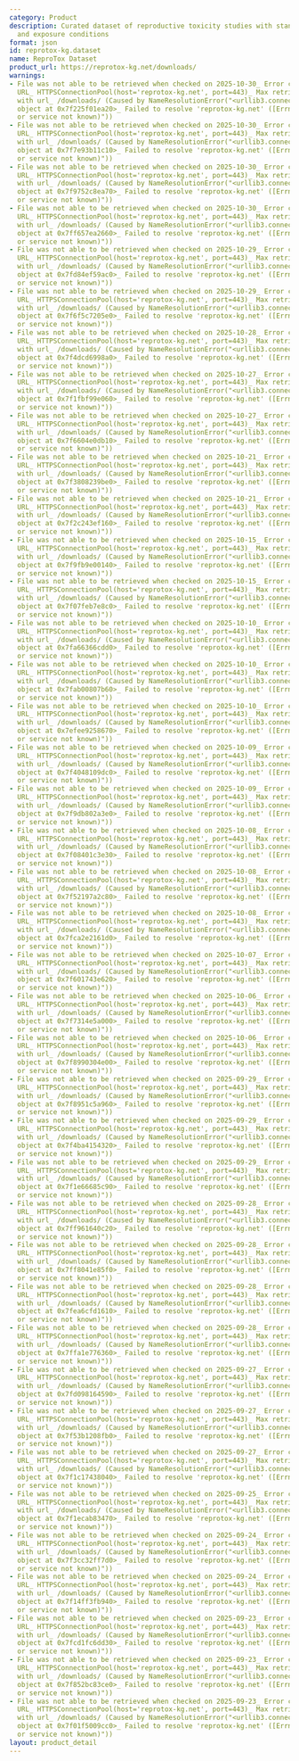 ```yaml
---
category: Product
description: Curated dataset of reproductive toxicity studies with standardized endpoints
  and exposure conditions
format: json
id: reprotox-kg.dataset
name: ReproTox Dataset
product_url: https://reprotox-kg.net/downloads/
warnings:
- File was not able to be retrieved when checked on 2025-10-30_ Error connecting to
  URL_ HTTPSConnectionPool(host='reprotox-kg.net', port=443)_ Max retries exceeded
  with url_ /downloads/ (Caused by NameResolutionError("<urllib3.connection.HTTPSConnection
  object at 0x7f225f01ea20>_ Failed to resolve 'reprotox-kg.net' ([Errno -2] Name
  or service not known)"))
- File was not able to be retrieved when checked on 2025-10-30_ Error connecting to
  URL_ HTTPSConnectionPool(host='reprotox-kg.net', port=443)_ Max retries exceeded
  with url_ /downloads/ (Caused by NameResolutionError("<urllib3.connection.HTTPSConnection
  object at 0x7f7e93b11c10>_ Failed to resolve 'reprotox-kg.net' ([Errno -2] Name
  or service not known)"))
- File was not able to be retrieved when checked on 2025-10-30_ Error connecting to
  URL_ HTTPSConnectionPool(host='reprotox-kg.net', port=443)_ Max retries exceeded
  with url_ /downloads/ (Caused by NameResolutionError("<urllib3.connection.HTTPSConnection
  object at 0x7f9752c8ea70>_ Failed to resolve 'reprotox-kg.net' ([Errno -2] Name
  or service not known)"))
- File was not able to be retrieved when checked on 2025-10-30_ Error connecting to
  URL_ HTTPSConnectionPool(host='reprotox-kg.net', port=443)_ Max retries exceeded
  with url_ /downloads/ (Caused by NameResolutionError("<urllib3.connection.HTTPSConnection
  object at 0x7ff657ea2660>_ Failed to resolve 'reprotox-kg.net' ([Errno -2] Name
  or service not known)"))
- File was not able to be retrieved when checked on 2025-10-29_ Error connecting to
  URL_ HTTPSConnectionPool(host='reprotox-kg.net', port=443)_ Max retries exceeded
  with url_ /downloads/ (Caused by NameResolutionError("<urllib3.connection.HTTPSConnection
  object at 0x7fd84ef59ac0>_ Failed to resolve 'reprotox-kg.net' ([Errno -2] Name
  or service not known)"))
- File was not able to be retrieved when checked on 2025-10-29_ Error connecting to
  URL_ HTTPSConnectionPool(host='reprotox-kg.net', port=443)_ Max retries exceeded
  with url_ /downloads/ (Caused by NameResolutionError("<urllib3.connection.HTTPSConnection
  object at 0x7f6f5c7205e0>_ Failed to resolve 'reprotox-kg.net' ([Errno -2] Name
  or service not known)"))
- File was not able to be retrieved when checked on 2025-10-28_ Error connecting to
  URL_ HTTPSConnectionPool(host='reprotox-kg.net', port=443)_ Max retries exceeded
  with url_ /downloads/ (Caused by NameResolutionError("<urllib3.connection.HTTPSConnection
  object at 0x7f4dcd6998a0>_ Failed to resolve 'reprotox-kg.net' ([Errno -2] Name
  or service not known)"))
- File was not able to be retrieved when checked on 2025-10-27_ Error connecting to
  URL_ HTTPSConnectionPool(host='reprotox-kg.net', port=443)_ Max retries exceeded
  with url_ /downloads/ (Caused by NameResolutionError("<urllib3.connection.HTTPSConnection
  object at 0x7f1fbf99e060>_ Failed to resolve 'reprotox-kg.net' ([Errno -2] Name
  or service not known)"))
- File was not able to be retrieved when checked on 2025-10-27_ Error connecting to
  URL_ HTTPSConnectionPool(host='reprotox-kg.net', port=443)_ Max retries exceeded
  with url_ /downloads/ (Caused by NameResolutionError("<urllib3.connection.HTTPSConnection
  object at 0x7f6604e0db10>_ Failed to resolve 'reprotox-kg.net' ([Errno -2] Name
  or service not known)"))
- File was not able to be retrieved when checked on 2025-10-21_ Error connecting to
  URL_ HTTPSConnectionPool(host='reprotox-kg.net', port=443)_ Max retries exceeded
  with url_ /downloads/ (Caused by NameResolutionError("<urllib3.connection.HTTPSConnection
  object at 0x7f3808239be0>_ Failed to resolve 'reprotox-kg.net' ([Errno -2] Name
  or service not known)"))
- File was not able to be retrieved when checked on 2025-10-21_ Error connecting to
  URL_ HTTPSConnectionPool(host='reprotox-kg.net', port=443)_ Max retries exceeded
  with url_ /downloads/ (Caused by NameResolutionError("<urllib3.connection.HTTPSConnection
  object at 0x7f2c243ef160>_ Failed to resolve 'reprotox-kg.net' ([Errno -2] Name
  or service not known)"))
- File was not able to be retrieved when checked on 2025-10-15_ Error connecting to
  URL_ HTTPSConnectionPool(host='reprotox-kg.net', port=443)_ Max retries exceeded
  with url_ /downloads/ (Caused by NameResolutionError("<urllib3.connection.HTTPSConnection
  object at 0x7f9fb9e00140>_ Failed to resolve 'reprotox-kg.net' ([Errno -2] Name
  or service not known)"))
- File was not able to be retrieved when checked on 2025-10-15_ Error connecting to
  URL_ HTTPSConnectionPool(host='reprotox-kg.net', port=443)_ Max retries exceeded
  with url_ /downloads/ (Caused by NameResolutionError("<urllib3.connection.HTTPSConnection
  object at 0x7f07feb7e8c0>_ Failed to resolve 'reprotox-kg.net' ([Errno -2] Name
  or service not known)"))
- File was not able to be retrieved when checked on 2025-10-10_ Error connecting to
  URL_ HTTPSConnectionPool(host='reprotox-kg.net', port=443)_ Max retries exceeded
  with url_ /downloads/ (Caused by NameResolutionError("<urllib3.connection.HTTPSConnection
  object at 0x7fa66366cdd0>_ Failed to resolve 'reprotox-kg.net' ([Errno -2] Name
  or service not known)"))
- File was not able to be retrieved when checked on 2025-10-10_ Error connecting to
  URL_ HTTPSConnectionPool(host='reprotox-kg.net', port=443)_ Max retries exceeded
  with url_ /downloads/ (Caused by NameResolutionError("<urllib3.connection.HTTPSConnection
  object at 0x7fab00807b60>_ Failed to resolve 'reprotox-kg.net' ([Errno -2] Name
  or service not known)"))
- File was not able to be retrieved when checked on 2025-10-10_ Error connecting to
  URL_ HTTPSConnectionPool(host='reprotox-kg.net', port=443)_ Max retries exceeded
  with url_ /downloads/ (Caused by NameResolutionError("<urllib3.connection.HTTPSConnection
  object at 0x7efee9258670>_ Failed to resolve 'reprotox-kg.net' ([Errno -2] Name
  or service not known)"))
- File was not able to be retrieved when checked on 2025-10-09_ Error connecting to
  URL_ HTTPSConnectionPool(host='reprotox-kg.net', port=443)_ Max retries exceeded
  with url_ /downloads/ (Caused by NameResolutionError("<urllib3.connection.HTTPSConnection
  object at 0x7f4048109dc0>_ Failed to resolve 'reprotox-kg.net' ([Errno -2] Name
  or service not known)"))
- File was not able to be retrieved when checked on 2025-10-09_ Error connecting to
  URL_ HTTPSConnectionPool(host='reprotox-kg.net', port=443)_ Max retries exceeded
  with url_ /downloads/ (Caused by NameResolutionError("<urllib3.connection.HTTPSConnection
  object at 0x7f9db802a3e0>_ Failed to resolve 'reprotox-kg.net' ([Errno -2] Name
  or service not known)"))
- File was not able to be retrieved when checked on 2025-10-08_ Error connecting to
  URL_ HTTPSConnectionPool(host='reprotox-kg.net', port=443)_ Max retries exceeded
  with url_ /downloads/ (Caused by NameResolutionError("<urllib3.connection.HTTPSConnection
  object at 0x7f08401c3e30>_ Failed to resolve 'reprotox-kg.net' ([Errno -2] Name
  or service not known)"))
- File was not able to be retrieved when checked on 2025-10-08_ Error connecting to
  URL_ HTTPSConnectionPool(host='reprotox-kg.net', port=443)_ Max retries exceeded
  with url_ /downloads/ (Caused by NameResolutionError("<urllib3.connection.HTTPSConnection
  object at 0x7f52197a2c80>_ Failed to resolve 'reprotox-kg.net' ([Errno -2] Name
  or service not known)"))
- File was not able to be retrieved when checked on 2025-10-08_ Error connecting to
  URL_ HTTPSConnectionPool(host='reprotox-kg.net', port=443)_ Max retries exceeded
  with url_ /downloads/ (Caused by NameResolutionError("<urllib3.connection.HTTPSConnection
  object at 0x7fca2e2161d0>_ Failed to resolve 'reprotox-kg.net' ([Errno -2] Name
  or service not known)"))
- File was not able to be retrieved when checked on 2025-10-07_ Error connecting to
  URL_ HTTPSConnectionPool(host='reprotox-kg.net', port=443)_ Max retries exceeded
  with url_ /downloads/ (Caused by NameResolutionError("<urllib3.connection.HTTPSConnection
  object at 0x7f601743e620>_ Failed to resolve 'reprotox-kg.net' ([Errno -2] Name
  or service not known)"))
- File was not able to be retrieved when checked on 2025-10-06_ Error connecting to
  URL_ HTTPSConnectionPool(host='reprotox-kg.net', port=443)_ Max retries exceeded
  with url_ /downloads/ (Caused by NameResolutionError("<urllib3.connection.HTTPSConnection
  object at 0x7f7314e5a000>_ Failed to resolve 'reprotox-kg.net' ([Errno -2] Name
  or service not known)"))
- File was not able to be retrieved when checked on 2025-10-06_ Error connecting to
  URL_ HTTPSConnectionPool(host='reprotox-kg.net', port=443)_ Max retries exceeded
  with url_ /downloads/ (Caused by NameResolutionError("<urllib3.connection.HTTPSConnection
  object at 0x7f8990304e00>_ Failed to resolve 'reprotox-kg.net' ([Errno -2] Name
  or service not known)"))
- File was not able to be retrieved when checked on 2025-09-29_ Error connecting to
  URL_ HTTPSConnectionPool(host='reprotox-kg.net', port=443)_ Max retries exceeded
  with url_ /downloads/ (Caused by NameResolutionError("<urllib3.connection.HTTPSConnection
  object at 0x7f8951c5a960>_ Failed to resolve 'reprotox-kg.net' ([Errno -2] Name
  or service not known)"))
- File was not able to be retrieved when checked on 2025-09-29_ Error connecting to
  URL_ HTTPSConnectionPool(host='reprotox-kg.net', port=443)_ Max retries exceeded
  with url_ /downloads/ (Caused by NameResolutionError("<urllib3.connection.HTTPSConnection
  object at 0x7f4ba4154320>_ Failed to resolve 'reprotox-kg.net' ([Errno -2] Name
  or service not known)"))
- File was not able to be retrieved when checked on 2025-09-29_ Error connecting to
  URL_ HTTPSConnectionPool(host='reprotox-kg.net', port=443)_ Max retries exceeded
  with url_ /downloads/ (Caused by NameResolutionError("<urllib3.connection.HTTPSConnection
  object at 0x7f1e66685c90>_ Failed to resolve 'reprotox-kg.net' ([Errno -2] Name
  or service not known)"))
- File was not able to be retrieved when checked on 2025-09-28_ Error connecting to
  URL_ HTTPSConnectionPool(host='reprotox-kg.net', port=443)_ Max retries exceeded
  with url_ /downloads/ (Caused by NameResolutionError("<urllib3.connection.HTTPSConnection
  object at 0x7ff961640c20>_ Failed to resolve 'reprotox-kg.net' ([Errno -2] Name
  or service not known)"))
- File was not able to be retrieved when checked on 2025-09-28_ Error connecting to
  URL_ HTTPSConnectionPool(host='reprotox-kg.net', port=443)_ Max retries exceeded
  with url_ /downloads/ (Caused by NameResolutionError("<urllib3.connection.HTTPSConnection
  object at 0x7ff8041e85f0>_ Failed to resolve 'reprotox-kg.net' ([Errno -2] Name
  or service not known)"))
- File was not able to be retrieved when checked on 2025-09-28_ Error connecting to
  URL_ HTTPSConnectionPool(host='reprotox-kg.net', port=443)_ Max retries exceeded
  with url_ /downloads/ (Caused by NameResolutionError("<urllib3.connection.HTTPSConnection
  object at 0x7fea6cfd1610>_ Failed to resolve 'reprotox-kg.net' ([Errno -2] Name
  or service not known)"))
- File was not able to be retrieved when checked on 2025-09-28_ Error connecting to
  URL_ HTTPSConnectionPool(host='reprotox-kg.net', port=443)_ Max retries exceeded
  with url_ /downloads/ (Caused by NameResolutionError("<urllib3.connection.HTTPSConnection
  object at 0x7ffa1e776360>_ Failed to resolve 'reprotox-kg.net' ([Errno -2] Name
  or service not known)"))
- File was not able to be retrieved when checked on 2025-09-27_ Error connecting to
  URL_ HTTPSConnectionPool(host='reprotox-kg.net', port=443)_ Max retries exceeded
  with url_ /downloads/ (Caused by NameResolutionError("<urllib3.connection.HTTPSConnection
  object at 0x7fd098164590>_ Failed to resolve 'reprotox-kg.net' ([Errno -2] Name
  or service not known)"))
- File was not able to be retrieved when checked on 2025-09-27_ Error connecting to
  URL_ HTTPSConnectionPool(host='reprotox-kg.net', port=443)_ Max retries exceeded
  with url_ /downloads/ (Caused by NameResolutionError("<urllib3.connection.HTTPSConnection
  object at 0x7f53b1208fb0>_ Failed to resolve 'reprotox-kg.net' ([Errno -2] Name
  or service not known)"))
- File was not able to be retrieved when checked on 2025-09-27_ Error connecting to
  URL_ HTTPSConnectionPool(host='reprotox-kg.net', port=443)_ Max retries exceeded
  with url_ /downloads/ (Caused by NameResolutionError("<urllib3.connection.HTTPSConnection
  object at 0x7f1c17438040>_ Failed to resolve 'reprotox-kg.net' ([Errno -2] Name
  or service not known)"))
- File was not able to be retrieved when checked on 2025-09-25_ Error connecting to
  URL_ HTTPSConnectionPool(host='reprotox-kg.net', port=443)_ Max retries exceeded
  with url_ /downloads/ (Caused by NameResolutionError("<urllib3.connection.HTTPSConnection
  object at 0x7f1ecab83470>_ Failed to resolve 'reprotox-kg.net' ([Errno -2] Name
  or service not known)"))
- File was not able to be retrieved when checked on 2025-09-24_ Error connecting to
  URL_ HTTPSConnectionPool(host='reprotox-kg.net', port=443)_ Max retries exceeded
  with url_ /downloads/ (Caused by NameResolutionError("<urllib3.connection.HTTPSConnection
  object at 0x7f3cc32ff7d0>_ Failed to resolve 'reprotox-kg.net' ([Errno -2] Name
  or service not known)"))
- File was not able to be retrieved when checked on 2025-09-24_ Error connecting to
  URL_ HTTPSConnectionPool(host='reprotox-kg.net', port=443)_ Max retries exceeded
  with url_ /downloads/ (Caused by NameResolutionError("<urllib3.connection.HTTPSConnection
  object at 0x7f14ff3fb940>_ Failed to resolve 'reprotox-kg.net' ([Errno -2] Name
  or service not known)"))
- File was not able to be retrieved when checked on 2025-09-23_ Error connecting to
  URL_ HTTPSConnectionPool(host='reprotox-kg.net', port=443)_ Max retries exceeded
  with url_ /downloads/ (Caused by NameResolutionError("<urllib3.connection.HTTPSConnection
  object at 0x7fcd1fc6dd30>_ Failed to resolve 'reprotox-kg.net' ([Errno -2] Name
  or service not known)"))
- File was not able to be retrieved when checked on 2025-09-23_ Error connecting to
  URL_ HTTPSConnectionPool(host='reprotox-kg.net', port=443)_ Max retries exceeded
  with url_ /downloads/ (Caused by NameResolutionError("<urllib3.connection.HTTPSConnection
  object at 0x7f852bc83ce0>_ Failed to resolve 'reprotox-kg.net' ([Errno -2] Name
  or service not known)"))
- File was not able to be retrieved when checked on 2025-09-23_ Error connecting to
  URL_ HTTPSConnectionPool(host='reprotox-kg.net', port=443)_ Max retries exceeded
  with url_ /downloads/ (Caused by NameResolutionError("<urllib3.connection.HTTPSConnection
  object at 0x7f01f5009cc0>_ Failed to resolve 'reprotox-kg.net' ([Errno -2] Name
  or service not known)"))
layout: product_detail
---
```

